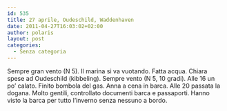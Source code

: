 ```yaml
---
id: 535
title: 27 aprile, Oudeschild, Waddenhaven
date: 2011-04-27T16:03:02+02:00
author: polaris
layout: post
categories:
  - Senza categoria
---
```

Sempre gran vento (N 5). Il marina si va vuotando. Fatta acqua. Chiara spese ad Oudeschild (kibbeling). Sempre vento (N 5, 10 gradi). Alle 16 un po&#8217; calato. Finito bombola del gas. Anna a cena in barca. Alle 20 passata la dogana. Molto gentili, controllato documenti barca e passaporti. Hanno visto la barca per tutto l&#8217;inverno senza nessuno a bordo.